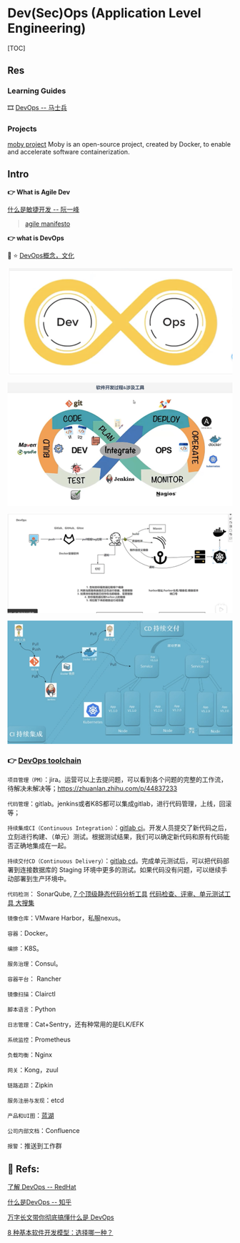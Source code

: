 # Dev(Sec)Ops (Application Level Engineering)

[TOC]



## Res
### Learning Guides
🎞 [DevOps -- 马士兵](https://www.bilibili.com/video/BV13Y411E7nd?share_source=copy_web)


### Projects
[moby project](https://mobyproject.org/projects/)
Moby is an open-source project, created by Docker, to enable and accelerate software containerization.



## Intro
**👉 What is Agile Dev**

 [什么是敏捷开发 -- 阮一峰](https://www.ruanyifeng.com/blog/2019/03/agile-development.html)

> [agile manifesto](https://agilemanifesto.org)



**👉 what is DevOps**

 📂 ⭐️ [DevOps概念，文化](https://doc.devpod.cn/devops/devops-9732257.html)


![Screen Shot 2022-06-29 at 2.45.09 PM](../../../../Assets/Pics/Screen%20Shot%202022-06-29%20at%202.45.09%20PM.png)

![](../../../../Assets/Pics/Screen%20Shot%202022-06-29%20at%202.50.46%20PM.png)

![](../../../../Assets/Pics/Screen%20Shot%202022-06-29%20at%202.54.40%20PM.png)

![Screen Shot 2022-06-29 at 2.58.40 PM](../../../../Assets/Pics/Screen%20Shot%202022-06-29%20at%202.58.40%20PM.png)



### **👉 [DevOps toolchain](https://library.prof.wang/handbook/h/hdbk-MWnS99ThmLVDi7U5mVFrB9)**

`项目管理（PM）`：jira。运营可以上去提问题，可以看到各个问题的完整的工作流，待解决未解决等；https://zhuanlan.zhihu.com/p/44837233

`代码管理`：gitlab。jenkins或者K8S都可以集成gitlab，进行代码管理，上线，回滚等；

`持续集成CI（Continuous Integration）`：[gitlab ci](https://www.zhihu.com/search?q=gitlab+ci&search_source=Entity&hybrid_search_source=Entity&hybrid_search_extra={"sourceType"%3A"answer"%2C"sourceId"%3A1755254160})。开发人员提交了新代码之后，立刻进行构建、（单元）测试。根据测试结果，我们可以确定新代码和原有代码能否正确地集成在一起。

`持续交付CD（Continuous Delivery）`：[gitlab cd](https://www.zhihu.com/search?q=gitlab+cd&search_source=Entity&hybrid_search_source=Entity&hybrid_search_extra={"sourceType"%3A"answer"%2C"sourceId"%3A1755254160})。完成单元测试后，可以把代码部署到连接数据库的 Staging 环境中更多的测试。如果代码没有问题，可以继续手动部署到生产环境中。

`代码检测`： SonarQube,  [7 个顶级静态代码分析工具](https://www.infoq.cn/article/w0dqwy4dwzxyixbaxl5d) [代码检查、评审、单元测试工具 大搜集](https://blog.csdn.net/sinat_27382047/article/details/102485270)

`镜像仓库`：VMware Harbor，私服nexus。

`容器`：Docker。

`编排`：K8S。

`服务治理`：Consul。

`容器平台`： Rancher

`镜像扫描`：Clairctl

`脚本语言`：Python

`日志管理`：Cat+Sentry，还有种常用的是ELK/EFK

`系统监控`：Prometheus

`负载均衡`：Nginx

`网关`：Kong，zuul

`链路追踪`：Zipkin

`服务注册与发现`：etcd

`产品和UI图`：[蓝湖](https://www.zhihu.com/search?q=蓝湖&search_source=Entity&hybrid_search_source=Entity&hybrid_search_extra={"sourceType"%3A"answer"%2C"sourceId"%3A1755254160})

`公司内部文档`：Confluence

`报警`：推送到工作群 



## 🔗 Refs:

[了解 DevOps -- RedHat](https://www.redhat.com/zh/topics/devops#持续部署)

[什么是DevOps -- 知乎](https://www.zhihu.com/question/58702398)

[万字长文带你彻底搞懂什么是 DevOps](https://dockone.io/article/2434765)

[8 种基本软件开发模型：选择哪一种？](https://cloud.tencent.com/developer/article/1724043)
